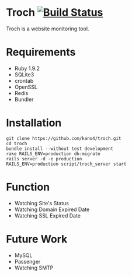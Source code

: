 # Troch [![Build Status](https://secure.travis-ci.org/kano4/troch.png)](http://travis-ci.org/kano4/troch)
Troch is a website monitoring tool.

# Requirements
- Ruby 1.9.2
- SQLite3
- crontab
- OpenSSL
- Redis
- Bundler

# Installation
    git clone https://github.com/kano4/troch.git
    cd troch
    bundle install --without test development
    rake RAILS_ENV=production db:migrate
    rails server -d -e production
    RAILS_ENV=production script/troch_server start

# Function
- Watching Site's Status
- Watching Domain Expired Date
- Watching SSL Expired Date

# Future Work
- MySQL
- Passenger
- Watching SMTP
